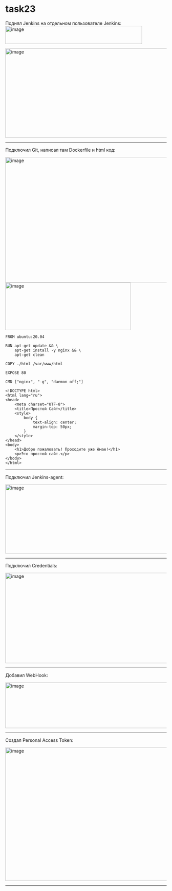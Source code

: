 # task23

Поднял Jenkins на отдельном пользователе Jenkins: <br>
<img width="427" height="56" alt="image" src="https://github.com/user-attachments/assets/6e16f525-e701-462b-b061-fd71098af9ed" /> <br>

<img width="928" height="278" alt="image" src="https://github.com/user-attachments/assets/68e4f88a-b57a-4d0b-8920-95ecb3d558aa" /> <br>

______________________________________________________________________________________________________________________________________
Подключил Git, написал там Dockerfile и html код: <br>

<img width="1160" height="390" alt="image" src="https://github.com/user-attachments/assets/54117d6c-6797-4aae-b79a-0ee5a33bd31a" /> <br>
<img width="391" height="148" alt="image" src="https://github.com/user-attachments/assets/023cbf86-db58-4b92-af77-3b8d8140a481" /> <br>

```
FROM ubuntu:20.04

RUN apt-get update && \
    apt-get install -y nginx && \
    apt-get clean

COPY ./html /var/www/html

EXPOSE 80

CMD ["nginx", "-g", "daemon off;"]
```

```
<!DOCTYPE html>
<html lang="ru">
<head>
    <meta charset="UTF-8">
    <title>Простой Сайт</title>
    <style>
        body {
            text-align: center;
            margin-top: 50px;
        }
    </style>
</head>
<body>
    <h1>Добро пожаловать! Проходите уже ёмае!</h1>
    <p>Это простой сайт.</p>
</body>
</html>
```
_______________________________________________________________________________________________________________________

Подключил Jenkins-agent: <br>

<img width="1688" height="215" alt="image" src="https://github.com/user-attachments/assets/dcf48086-1475-46aa-abcd-4be002980a68" />

_______________________________________________________________________________________________________________________

Подключил Credentials: <br>

<img width="1351" height="281" alt="image" src="https://github.com/user-attachments/assets/3bee3739-e7b0-4723-92d6-9fbce34a3e27" /> <br>

________________________________________________________________________________________________________________________

Добавил WebHook: <br>

<img width="1061" height="142" alt="image" src="https://github.com/user-attachments/assets/94b7a67c-c3ca-4d0e-8afd-192ff2dee7d5" /> <br>

____________________________________________________________________________________________________________________________

Создал Personal Access Token: <br>

<img width="1317" height="415" alt="image" src="https://github.com/user-attachments/assets/07076fce-9fb4-467b-a0a3-43f6a65b0014" /> <br>

________________________________________________________________________________________________________________________________










